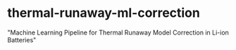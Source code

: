 # thermal-runaway-ml-correction
"Machine Learning Pipeline for Thermal Runaway Model Correction in Li-ion Batteries"

